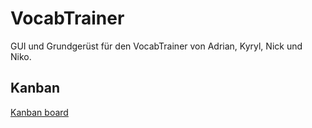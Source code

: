 # VocabTrainer
GUI und Grundgerüst für den VocabTrainer von Adrian, Kyryl, Nick und Niko. 

## Kanban
[Kanban board](https://cryptpad.fr/kanban/#/2/kanban/edit/HfTW0JeJGJI0bK9wPWr8tnY4/)